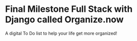 # Final Milestone Full Stack with Django called Organize.now

A digital To Do list to help your life get more organized!

